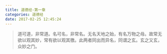 ```yaml
---
title: 道德经-第一章
categories: 道德经
date: 2017-02-25 12:45:24
---
```



>道可道，非常道。名可名，非常名。无名天地之始，有名万物之母。故常无欲以观其妙，常有欲以观其徼。此两者同出而异名，同谓之玄。玄之又玄，众妙之门。
